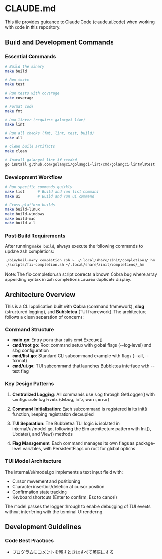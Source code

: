# CLAUDE.md

This file provides guidance to Claude Code (claude.ai/code) when working with code in this repository.

## Build and Development Commands

### Essential Commands
```bash
# Build the binary
make build

# Run tests
make test

# Run tests with coverage
make coverage

# Format code
make fmt

# Run linter (requires golangci-lint)
make lint

# Run all checks (fmt, lint, test, build)
make all

# Clean build artifacts
make clean

# Install golangci-lint if needed
go install github.com/golangci/golangci-lint/cmd/golangci-lint@latest
```

### Development Workflow
```bash
# Run specific commands quickly
make list      # Build and run list command
make ui        # Build and run ui command

# Cross-platform builds
make build-linux
make build-windows
make build-mac
make build-all
```

### Post-Build Requirements
After running `make build`, always execute the following commands to update zsh completions:
```bash
./bin/hail-mary completion zsh > ~/.local/share/zinit/completions/_hm
./scripts/fix-completion.sh ~/.local/share/zinit/completions/_hm
```

Note: The fix-completion.sh script corrects a known Cobra bug where array appending syntax in zsh completions causes duplicate display.

## Architecture Overview

This is a CLI application built with **Cobra** (command framework), **slog** (structured logging), and **Bubbletea** (TUI framework). The architecture follows a clean separation of concerns:

### Command Structure
- **main.go**: Entry point that calls cmd.Execute()
- **cmd/root.go**: Root command setup with global flags (--log-level) and slog configuration
- **cmd/list.go**: Standard CLI subcommand example with flags (--all, --format)
- **cmd/ui.go**: TUI subcommand that launches Bubbletea interface with --text flag

### Key Design Patterns

1. **Centralized Logging**: All commands use slog through GetLogger() with configurable log levels (debug, info, warn, error)

2. **Command Initialization**: Each subcommand is registered in its init() function, keeping registration decoupled

3. **TUI Separation**: The Bubbletea TUI logic is isolated in internal/ui/model.go, following the Elm architecture pattern with Init(), Update(), and View() methods

4. **Flag Management**: Each command manages its own flags as package-level variables, with PersistentFlags on root for global options

### TUI Model Architecture
The internal/ui/model.go implements a text input field with:
- Cursor movement and positioning
- Character insertion/deletion at cursor position
- Confirmation state tracking
- Keyboard shortcuts (Enter to confirm, Esc to cancel)

The model passes the logger through to enable debugging of TUI events without interfering with the terminal UI rendering.

## Development Guidelines

### Code Best Practices
- プログラムにコメントを残すときはすべて英語にする
